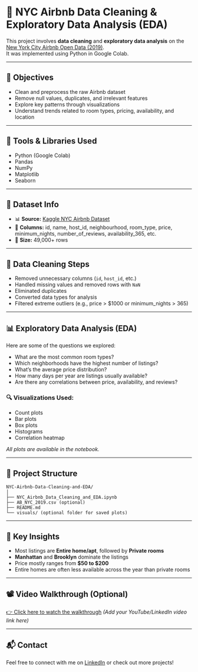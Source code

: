# 🗽 NYC Airbnb Data Cleaning & Exploratory Data Analysis (EDA)

This project involves **data cleaning** and **exploratory data analysis** on the [New York City Airbnb Open Data (2019)](https://www.kaggle.com/dgomonov/new-york-city-airbnb-open-data).  
It was implemented using Python in Google Colab.

---

## 📌 Objectives

- Clean and preprocess the raw Airbnb dataset
- Remove null values, duplicates, and irrelevant features
- Explore key patterns through visualizations
- Understand trends related to room types, pricing, availability, and location

---

## 🧰 Tools & Libraries Used

- Python (Google Colab)
- Pandas
- NumPy
- Matplotlib
- Seaborn

---

## 📂 Dataset Info

- 📊 **Source:** [Kaggle NYC Airbnb Dataset](https://www.kaggle.com/dgomonov/new-york-city-airbnb-open-data)
- 🧾 **Columns:** id, name, host_id, neighbourhood, room_type, price, minimum_nights, number_of_reviews, availability_365, etc.
- 📌 **Size:** 49,000+ rows

---

## 🔧 Data Cleaning Steps

- Removed unnecessary columns (`id`, `host_id`, etc.)
- Handled missing values and removed rows with `NaN`
- Eliminated duplicates
- Converted data types for analysis
- Filtered extreme outliers (e.g., price > $1000 or minimum_nights > 365)

---

## 📊 Exploratory Data Analysis (EDA)

Here are some of the questions we explored:

- What are the most common room types?
- Which neighborhoods have the highest number of listings?
- What’s the average price distribution?
- How many days per year are listings usually available?
- Are there any correlations between price, availability, and reviews?

### 🔍 Visualizations Used:

- Count plots
- Bar plots
- Box plots
- Histograms
- Correlation heatmap

_All plots are available in the notebook._

---

## 📁 Project Structure

```
NYC-Airbnb-Data-Cleaning-and-EDA/
│
├── NYC_Airbnb_Data_Cleaning_and_EDA.ipynb
├── AB_NYC_2019.csv (optional)
├── README.md
└── visuals/ (optional folder for saved plots)
```

---

## 📌 Key Insights

- Most listings are **Entire home/apt**, followed by **Private rooms**
- **Manhattan** and **Brooklyn** dominate the listings
- Price mostly ranges from **$50 to $200**
- Entire homes are often less available across the year than private rooms

---

## 📽️ Video Walkthrough (Optional)

[👉 Click here to watch the walkthrough]() *(Add your YouTube/LinkedIn video link here)*

---

## 📬 Contact

Feel free to connect with me on [LinkedIn](https://linkedin.com/in/yourprofile) or check out more projects!
